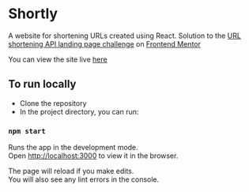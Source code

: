 # Shortly

A website for shortening URLs created using React. Solution to the [URL shortening API landing page challenge](https://www.frontendmentor.io/challenges/url-shortening-api-landing-page-2ce3ob-G) on [Frontend Mentor](https://www.frontendmentor.io)

You can view the site live [here](https://shorten-url.netlify.com)

## To run locally

* Clone the repository
* In the project directory, you can run:

### `npm start`

Runs the app in the development mode.<br />
Open [http://localhost:3000](http://localhost:3000) to view it in the browser.

The page will reload if you make edits.<br />
You will also see any lint errors in the console.